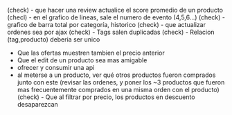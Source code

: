 (check) - que hacer una review actualice el score promedio de un producto
(checl) - en el grafico de lineas, sale el numero de evento (4,5,6...)
(check) - grafico de barra total por categoría, historico
(check) - que actualizar ordenes sea por ajax
(check) - Tags salen duplicadas 
(check) - Relacion (tag,producto) deberia ser unico
- Que las ofertas muestren tambien el precio anterior
- Que el edit de un producto sea mas amigable
- ofrecer y consumir una api
- al meterse a un producto, ver qué otros productos fueron comprados junto con este (revisar las ordenes, y poner los ~3 productos que fueron mas frecuentemente comprados en una misma orden con el producto)
(check) - Que al filtrar por precio, los productos en descuento desaparezcan